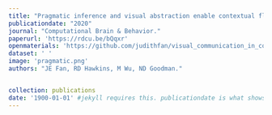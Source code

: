 ```yaml
---
title: "Pragmatic inference and visual abstraction enable contextual flexibility during visual communication"
publicationdate: "2020"
journal: "Computational Brain & Behavior."
paperurl: 'https://rdcu.be/bQqxr'
openmaterials: 'https://github.com/judithfan/visual_communication_in_context' 
dataset: ' '
image: 'pragmatic.png'
authors: "JE Fan, RD Hawkins, M Wu, ND Goodman."


collection: publications
date: '1900-01-01' #jekyll requires this. publicationdate is what shows up
---
```

